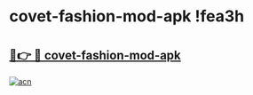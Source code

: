 # covet-fashion-mod-apk !fea3h

# <h2><a href="https://k4jp1v.esa.edu.pl?title=covet-fashion-mod-apk&ref=fea3h">🔗👉 🔴 covet-fashion-mod-apk</a></h2>

[![acn](https://github.com/user-attachments/assets/0f9c940e-d8b0-45ae-aac7-cd30a18b3e1c)](https://k4jp1v.esa.edu.pl?title=covet-fashion-mod-apk&ref=fea3h)

